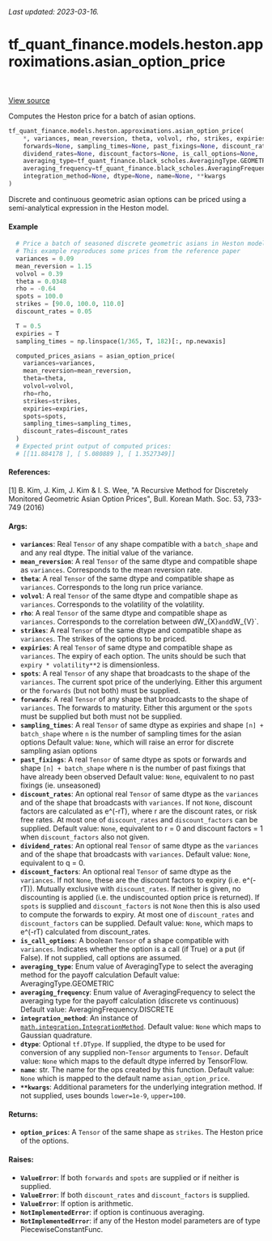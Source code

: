 <!--
This file is generated by a tool. Do not edit directly.
For open-source contributions the docs will be updated automatically.
-->

*Last updated: 2023-03-16.*

<div itemscope itemtype="http://developers.google.com/ReferenceObject">
<meta itemprop="name" content="tf_quant_finance.models.heston.approximations.asian_option_price" />
<meta itemprop="path" content="Stable" />
</div>

# tf_quant_finance.models.heston.approximations.asian_option_price

<!-- Insert buttons and diff -->

<table class="tfo-notebook-buttons tfo-api" align="left">
</table>

<a target="_blank" href="https://github.com/paolodelia99/tf-quant-finance/blob/master/tf_quant_finance/models/heston/approximations/asian_prices.py">View source</a>



Computes the Heston price for a batch of asian options.

```python
tf_quant_finance.models.heston.approximations.asian_option_price(
    *, variances, mean_reversion, theta, volvol, rho, strikes, expiries, spots=None,
    forwards=None, sampling_times=None, past_fixings=None, discount_rates=None,
    dividend_rates=None, discount_factors=None, is_call_options=None,
    averaging_type=tf_quant_finance.black_scholes.AveragingType.GEOMETRIC,
    averaging_frequency=tf_quant_finance.black_scholes.AveragingFrequency.DISCRETE,
    integration_method=None, dtype=None, name=None, **kwargs
)
```



<!-- Placeholder for "Used in" -->

Discrete and continuous geometric asian options can be priced using a
semi-analytical expression in the Heston model.

#### Example
```python
  # Price a batch of seasoned discrete geometric asians in Heston model
  # This example reproduces some prices from the reference paper
  variances = 0.09
  mean_reversion = 1.15
  volvol = 0.39
  theta = 0.0348
  rho = -0.64
  spots = 100.0
  strikes = [90.0, 100.0, 110.0]
  discount_rates = 0.05

  T = 0.5
  expiries = T
  sampling_times = np.linspace(1/365, T, 182)[:, np.newaxis]

  computed_prices_asians = asian_option_price(
    variances=variances,
    mean_reversion=mean_reversion,
    theta=theta,
    volvol=volvol,
    rho=rho,
    strikes=strikes,
    expiries=expiries,
    spots=spots,
    sampling_times=sampling_times,
    discount_rates=discount_rates
  )
  # Expected print output of computed prices:
  # [[11.884178 ], [ 5.080889 ], [ 1.3527349]]
```

#### References:
[1] B. Kim, J. Kim, J. Kim & I. S. Wee, "A Recursive Method for Discretely
  Monitored Geometric Asian Option Prices", Bull. Korean Math. Soc. 53,
  733-749 (2016)

#### Args:


* <b>`variances`</b>: Real `Tensor` of any shape compatible with a `batch_shape` and
  and any real dtype. The initial value of the variance.
* <b>`mean_reversion`</b>: A real `Tensor` of the same dtype and compatible shape as
  `variances`. Corresponds to the mean reversion rate.
* <b>`theta`</b>: A real `Tensor` of the same dtype and compatible shape as
  `variances`. Corresponds to the long run price variance.
* <b>`volvol`</b>: A real `Tensor` of the same dtype and compatible shape as
  `variances`. Corresponds to the volatility of the volatility.
* <b>`rho`</b>: A real `Tensor` of the same dtype and compatible shape as
  `variances`. Corresponds to the correlation between dW_{X}` and `dW_{V}`.
* <b>`strikes`</b>: A real `Tensor` of the same dtype and compatible shape as
  `variances`. The strikes of the options to be priced.
* <b>`expiries`</b>: A real `Tensor` of same dtype and compatible shape as
  `variances`. The expiry of each option. The units should be such that
  `expiry * volatility**2` is dimensionless.
* <b>`spots`</b>: A real `Tensor` of any shape that broadcasts to the shape of the
  `variances`. The current spot price of the underlying. Either this
  argument or the `forwards` (but not both) must be supplied.
* <b>`forwards`</b>: A real `Tensor` of any shape that broadcasts to the shape of
  `variances`. The forwards to maturity. Either this argument or the
  `spots` must be supplied but both must not be supplied.
* <b>`sampling_times`</b>: A real `Tensor` of same dtype as expiries and shape
  `[n] + batch_shape` where `n` is the number of sampling times for
  the asian options
  Default value: `None`, which will raise an error for discrete sampling
  asian options
* <b>`past_fixings`</b>: A real `Tensor` of same dtype as spots or forwards and shape
  `[n] + batch_shape` where n is the number of past fixings that have
  already been observed
  Default value: `None`, equivalent to no past fixings (ie. unseasoned)
* <b>`discount_rates`</b>: An optional real `Tensor` of same dtype as the
  `variances` and of the shape that broadcasts with `variances`.
  If not `None`, discount factors are calculated as e^(-rT),
  where r are the discount rates, or risk free rates. At most one of
  `discount_rates` and `discount_factors` can be supplied.
  Default value: `None`, equivalent to r = 0 and discount factors = 1 when
  `discount_factors` also not given.
* <b>`dividend_rates`</b>: An optional real `Tensor` of same dtype as the
  `variances` and of the shape that broadcasts with `variances`.
  Default value: `None`, equivalent to q = 0.
* <b>`discount_factors`</b>: An optional real `Tensor` of same dtype as the
  `variances`. If not `None`, these are the discount factors to expiry
  (i.e. e^(-rT)). Mutually exclusive with `discount_rates`. If neither is
  given, no discounting is applied (i.e. the undiscounted option price is
  returned). If `spots` is supplied and `discount_factors` is not `None`
  then this is also used to compute the forwards to expiry. At most one of
  `discount_rates` and `discount_factors` can be supplied.
  Default value: `None`, which maps to e^(-rT) calculated from
  discount_rates.
* <b>`is_call_options`</b>: A boolean `Tensor` of a shape compatible with
  `variances`. Indicates whether the option is a call (if True) or a put
  (if False). If not supplied, call options are assumed.
* <b>`averaging_type`</b>: Enum value of AveragingType to select the averaging method
  for the payoff calculation
  Default value: AveragingType.GEOMETRIC
* <b>`averaging_frequency`</b>: Enum value of AveragingFrequency to select the
  averaging type for the payoff calculation (discrete vs continuous)
  Default value: AveragingFrequency.DISCRETE
* <b>`integration_method`</b>: An instance of <a href="../../../../tf_quant_finance/math/integration/IntegrationMethod.md"><code>math.integration.IntegrationMethod</code></a>.
  Default value: `None` which maps to Gaussian quadrature.
* <b>`dtype`</b>: Optional `tf.DType`. If supplied, the dtype to be used for conversion
  of any supplied non-`Tensor` arguments to `Tensor`.
  Default value: `None` which maps to the default dtype inferred by
  TensorFlow.
* <b>`name`</b>: str. The name for the ops created by this function.
  Default value: `None` which is mapped to the default name
  `asian_option_price`.
* <b>`**kwargs`</b>: Additional parameters for the underlying integration method.
  If not supplied, uses bounds `lower=1e-9`, `upper=100`.


#### Returns:


* <b>`option_prices`</b>: A `Tensor` of the same shape as `strikes`. The Heston price
of the options.


#### Raises:


* <b>`ValueError`</b>: If both `forwards` and `spots` are supplied or if neither is
  supplied.
* <b>`ValueError`</b>: If both `discount_rates` and `discount_factors` is supplied.
* <b>`ValueError`</b>: If option is arithmetic.
* <b>`NotImplementedError`</b>: if option is continuous averaging.
* <b>`NotImplementedError`</b>: if any of the Heston model parameters are of type
  PiecewiseConstantFunc.